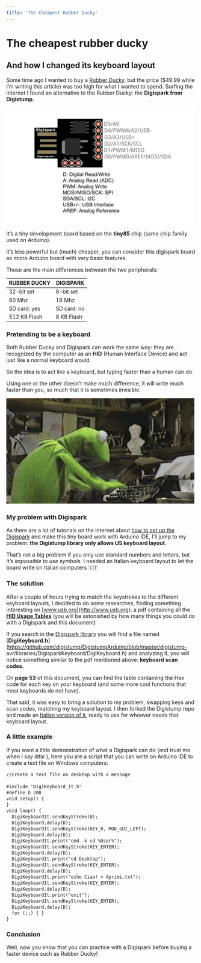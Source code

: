 ```yaml
---
title: 'The Cheapest Rubber Ducky'
---
```


# The cheapest rubber ducky
## And how I changed its keyboard layout

Some time ago I wanted to buy a [Rubber
Ducky](https://shop.hak5.org/products/usb-rubber-ducky-deluxe), but the price
($49.99 while I’m writing this article) was too high for what I wanted to
spend.
Surfing the internet I found an alternative to the Rubber Ducky: the
**Digispark from Digistump.**

![digispark connections](./img/digispark.jpeg)

It’s a tiny development board based on the **tiny85** chip (same chip family
used on Arduino).

It’s less powerful but (much) cheaper, you can consider this digispark board
as micro Arduino board with very basic features.

Those are the main differences between the two peripherals:
 
|RUBBER DUCKY    |DIGISPARK  |
|----------------|-----------|
|32-bit set      |8-bit set  |
|60 Mhz          |16 Mhz     |
|SD card: yes    |SD card: no| 
|512 KB Flash    |8 KB Flash |

### Pretending to be a keyboard

Both Rubber Ducky and Digispark can work the same way: they are recognized by
the computer as an **HID** (Human Interface Device) and act just like a normal
keyboard would.

So the idea is to act like a keyboard, but typing faster than a human can do.

Using one or the other doesn’t make much difference, it will write much faster
than you, so much that it is sometimes invisible.

![fast typing](./img/fast-typing.gif)

### My problem with Digispark

As there are a lot of tutorials on the internet about [how to set up the
Digispark](http://letmegooglethat.com/?q=how+to+set+up+digispark) and make
this tiny board work with Arduino IDE, I’ll jump to my problem: **the
Digistump library only allows US keyboard layout.**

That’s not a big problem if you only use standard numbers and letters, but
_it’s impossible to use symbols._ I needed an Italian keyboard layout to let
the board write on Italian computers 🇮🇹

### The solution

After a couple of hours trying to match the keystrokes to the different
keyboard layouts, I decided to do some researches, finding something
interesting on [www.usb.org](http://www.usb.org): a pdf containing all the [
**HID Usage
Tables**](https://www.usb.org/sites/default/files/documents/hut1_12v2.pdf)
(you will be astonished by how many things you could do with a Digispark and
this document)

If you search in the [Digispark
library](https://github.com/digistump/DigistumpArduino) you will find a file
named
[**DigiKeyboard.h**](https://github.com/digistump/DigistumpArduino/blob/master/digistump-
avr/libraries/DigisparkKeyboard/DigiKeyboard.h) and analyzing it, you
will notice something similar to the pdf mentioned above: **keyboard scan
codes.**

On **page 53** of this document, you can find the table containing the Hex
code for each key on your keyboard (and some more cool functions that most
keyboards do not have).

That said, it was easy to bring a solution to my problem, swapping keys and
scan codes, matching my keyboard layout.
I then forked the Digistump repo and made an [Italian version of
it](https://github.com/GiacintoCarlucci/DigistumpArduino), ready to use for
whoever needs that keyboard layout.

### A little example

If you want a little demonstration of what a Digispark can do (and trust me
when I say _little_ ), here you are a script that you can write on Arduino IDE
to create a text file on Windows computers:

```
//create a text file on desktop with a message

#include "DigiKeyboard_It.h"  
#define D 200  
void setup() {
}
void loop() {
  DigiKeyboardIt.sendKeyStroke(0);
  DigiKeyboard.delay(D);
  DigiKeyboardIt.sendKeyStroke(KEY_R, MOD_GUI_LEFT);
  DigiKeyboard.delay(D);
  DigiKeyboardIt.print("cmd -k cd %User%");
  DigiKeyboardIt.sendKeyStroke(KEY_ENTER);
  DigiKeyboard.delay(D);
  DigiKeyboardIt.print("cd Desktop");
  DigiKeyboardIt.sendKeyStroke(KEY_ENTER);
  DigiKeyboard.delay(D);
  DigiKeyboardIt.print("echo Ciao! > Aprimi.txt");
  DigiKeyboardIt.sendKeyStroke(KEY_ENTER);
  DigiKeyboard.delay(D);
  DigiKeyboardIt.print("exit");
  DigiKeyboardIt.sendKeyStroke(KEY_ENTER);
  DigiKeyboard.delay(D);
  for (;;) { } 
}
```

### Conclusion

Well, now you know that you can practice with a Digispark before buying a
faster device such as Rubber Ducky!

